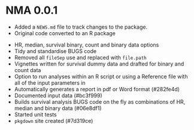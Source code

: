 # NMA 0.0.1

* Added a `NEWS.md` file to track changes to the package.
* Original code converted to an R package
+ HR, median, survival binary, count and binary data options
+ Tidy and standardise BUGS code
+ Removed all `fileSep` use and replaced with `file.path`
+ Vignettes written for survival dummy data and drafted for binary and count data
+ Option to run analyses within an R script or using a Reference file with all of the input parameters in
+ Automatically generates a report in pdf or Word format (#282fe4d)
+ Documented input data (#bc3f999)
+ Builds survival analysis BUGS code on the fly as combinations of HR, median and binary data (#06e8df1)
+ Started unit tests
+ `pkgdown` site created (#7d319ce)
